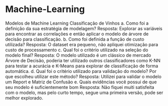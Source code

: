 # Machine-Learning
Modelos de Machine Learning
Classificação de Vinhos
a. Como foi a definição da sua estratégia de modelagem? 
Resposta: Explorar as variáveis para encontrar as correlações e então aplicar o modelo de árvore de decisão para classificação.
b. Como foi definida a função de custo utilizada?
Resposta: O dataset era pequeno, não apliquei otimização para custo de processamento
c. Qual foi o critério utilizado na seleção do modelo final?
Resposta: O modelo utilizado é um clássico de mercado Árvore de Decisão, poderia ter utilizado outros classificadores como K-NN para testar a acurácia e K-Means para explorar de classificação de forma automática.
d. Qual foi o critério utilizado para validação do modelo? Por que escolheu utilizar este método?
Resposta: Utilizei para validar o modelo um Report e Matriz de Confusão
e. Quais evidências você possui de que seu modelo é suficientemente bom
Resposta: Não fiquei muiti satisfeita com o modelo, mas pelo curto tempo, segue uma primeira versão, pode ser melhor explorado.
